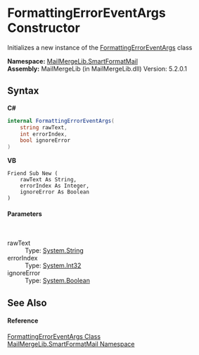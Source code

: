 # FormattingErrorEventArgs Constructor 
 

Initializes a new instance of the <a href="e6c0ca52-a3b9-c5e8-3908-c3878a402ffa">FormattingErrorEventArgs</a> class

**Namespace:**&nbsp;<a href="88cfadde-a921-7a6c-1e84-2ad3bb604d31">MailMergeLib.SmartFormatMail</a><br />**Assembly:**&nbsp;MailMergeLib (in MailMergeLib.dll) Version: 5.2.0.1

## Syntax

**C#**<br />
``` C#
internal FormattingErrorEventArgs(
	string rawText,
	int errorIndex,
	bool ignoreError
)
```

**VB**<br />
``` VB
Friend Sub New ( 
	rawText As String,
	errorIndex As Integer,
	ignoreError As Boolean
)
```


#### Parameters
&nbsp;<dl><dt>rawText</dt><dd>Type: <a href="http://msdn2.microsoft.com/en-us/library/s1wwdcbf" target="_blank">System.String</a><br /></dd><dt>errorIndex</dt><dd>Type: <a href="http://msdn2.microsoft.com/en-us/library/td2s409d" target="_blank">System.Int32</a><br /></dd><dt>ignoreError</dt><dd>Type: <a href="http://msdn2.microsoft.com/en-us/library/a28wyd50" target="_blank">System.Boolean</a><br /></dd></dl>

## See Also


#### Reference
<a href="e6c0ca52-a3b9-c5e8-3908-c3878a402ffa">FormattingErrorEventArgs Class</a><br /><a href="88cfadde-a921-7a6c-1e84-2ad3bb604d31">MailMergeLib.SmartFormatMail Namespace</a><br />